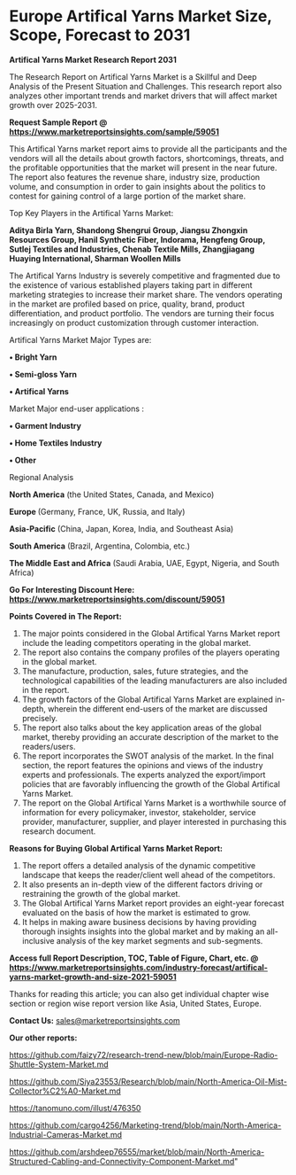  # Europe Artifical Yarns Market Size, Scope, Forecast to 2031

<strong>Artifical Yarns Market Research Report 2031</strong>

The Research Report on Artifical Yarns Market is a Skillful and Deep Analysis of the Present Situation and Challenges. This research report also analyzes other important trends and market drivers that will affect market growth over 2025-2031.

<strong>Request Sample Report @ <a href=https://www.marketreportsinsights.com/sample/59051>https://www.marketreportsinsights.com/sample/59051</a></strong>

This Artifical Yarns market report aims to provide all the participants and the vendors will all the details about growth factors, shortcomings, threats, and the profitable opportunities that the market will present in the near future. The report also features the revenue share, industry size, production volume, and consumption in order to gain insights about the politics to contest for gaining control of a large portion of the market share.

Top Key Players in the Artifical Yarns Market:

<strong>Aditya Birla Yarn, Shandong Shengrui Group, Jiangsu Zhongxin Resources Group, Hanil Synthetic Fiber, Indorama, Hengfeng Group, Sutlej Textiles and Industries, Chenab Textile Mills, Zhangjiagang Huaying International, Sharman Woollen Mills</strong>

The Artifical Yarns Industry is severely competitive and fragmented due to the existence of various established players taking part in different marketing strategies to increase their market share. The vendors operating in the market are profiled based on price, quality, brand, product differentiation, and product portfolio. The vendors are turning their focus increasingly on product customization through customer interaction.

Artifical Yarns Market Major Types are:

<strong>• Bright Yarn

• Semi-gloss Yarn

• Artifical Yarns</strong>

Market Major end-user applications :

<strong>• Garment Industry

• Home Textiles Industry

• Other</strong>

Regional Analysis

</u><strong><b>North America</b></strong> (the United States, Canada, and Mexico)

<strong><b>Europe </b></strong>(Germany, France, UK, Russia, and Italy)

<strong><b>Asia-Pacific</b></strong> (China, Japan, Korea, India, and Southeast Asia)

<strong><b>South America</b></strong> (Brazil, Argentina, Colombia, etc.)

<strong><b>The Middle East and Africa</b></strong> (Saudi Arabia, UAE, Egypt, Nigeria, and South Africa)

<strong>Go For Interesting Discount Here: <a href=https://www.marketreportsinsights.com/discount/59051>https://www.marketreportsinsights.com/discount/59051</a></strong>

<strong>Points Covered in The Report:</strong>
<ol>
  <li>The major points considered in the Global Artifical Yarns Market report include the leading competitors operating in the global market.</li>
  <li>The report also contains the company profiles of the players operating in the global market.</li>
  <li>The manufacture, production, sales, future strategies, and the technological capabilities of the leading manufacturers are also included in the report.</li>
  <li>The growth factors of the Global Artifical Yarns Market are explained in-depth, wherein the different end-users of the market are discussed precisely.</li>
  <li>The report also talks about the key application areas of the global market, thereby providing an accurate description of the market to the readers/users.</li>
  <li>The report incorporates the SWOT analysis of the market. In the final section, the report features the opinions and views of the industry experts and professionals. The experts analyzed the export/import policies that are favorably influencing the growth of the Global Artifical Yarns Market.</li>
  <li>The report on the Global Artifical Yarns Market is a worthwhile source of information for every policymaker, investor, stakeholder, service provider, manufacturer, supplier, and player interested in purchasing this research document.</li>
</ol>
<strong>Reasons for Buying Global Artifical Yarns Market Report:</strong>

<ol>
  <li>The report offers a detailed analysis of the dynamic competitive landscape that keeps the reader/client well ahead of the competitors.</li>
  <li>It also presents an in-depth view of the different factors driving or restraining the growth of the global market.</li>
  <li>The Global Artifical Yarns Market report provides an eight-year forecast evaluated on the basis of how the market is estimated to grow.</li>
  <li>It helps in making aware business decisions by having providing thorough insights insights into the global market and by making an all-inclusive analysis of the key market segments and sub-segments.</li>
</ol>
<strong>Access full Report Description, TOC, Table of Figure, Chart, etc. @ <a href=https://www.marketreportsinsights.com/industry-forecast/artifical-yarns-market-growth-and-size-2021-59051>https://www.marketreportsinsights.com/industry-forecast/artifical-yarns-market-growth-and-size-2021-59051</a></strong>


Thanks for reading this article; you can also get individual chapter wise section or region wise report version like Asia, United States, Europe.

<strong>Contact Us:</strong>
sales@marketreportsinsights.com

<strong>Our other reports:</strong>

<a href=https://github.com/faizy72/research-trend-new/blob/main/Europe-Radio-Shuttle-System-Market.md>https://github.com/faizy72/research-trend-new/blob/main/Europe-Radio-Shuttle-System-Market.md</a>

<a href=https://github.com/Siya23553/Research/blob/main/North-America-Oil-Mist-Collector%C2%A0-Market.md>https://github.com/Siya23553/Research/blob/main/North-America-Oil-Mist-Collector%C2%A0-Market.md</a>

<a href=https://tanomuno.com/illust/476350>https://tanomuno.com/illust/476350</a>

<a href=https://github.com/cargo4256/Marketing-trend/blob/main/North-America-Industrial-Cameras-Market.md>https://github.com/cargo4256/Marketing-trend/blob/main/North-America-Industrial-Cameras-Market.md</a>

<a href=https://github.com/arshdeep76555/market/blob/main/North-America-Structured-Cabling-and-Connectivity-Component-Market.md>https://github.com/arshdeep76555/market/blob/main/North-America-Structured-Cabling-and-Connectivity-Component-Market.md</a>"

